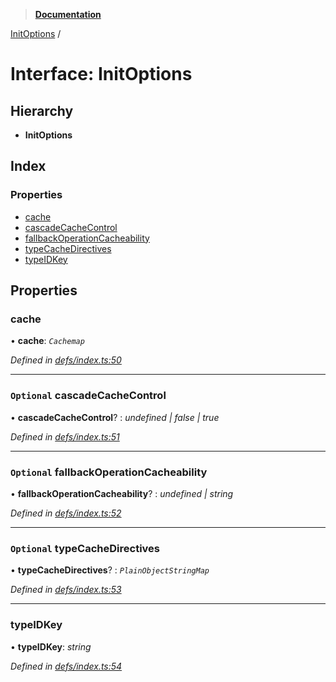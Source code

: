 > **[Documentation](../README.md)**

[InitOptions](initoptions.md) /

# Interface: InitOptions

## Hierarchy

* **InitOptions**

## Index

### Properties

* [cache](initoptions.md#cache)
* [cascadeCacheControl](initoptions.md#optional-cascadecachecontrol)
* [fallbackOperationCacheability](initoptions.md#optional-fallbackoperationcacheability)
* [typeCacheDirectives](initoptions.md#optional-typecachedirectives)
* [typeIDKey](initoptions.md#typeidkey)

## Properties

###  cache

• **cache**: *`Cachemap`*

*Defined in [defs/index.ts:50](https://github.com/badbatch/graphql-box/blob/22b398c/packages/cache-manager/src/defs/index.ts#L50)*

___

### `Optional` cascadeCacheControl

• **cascadeCacheControl**? : *undefined | false | true*

*Defined in [defs/index.ts:51](https://github.com/badbatch/graphql-box/blob/22b398c/packages/cache-manager/src/defs/index.ts#L51)*

___

### `Optional` fallbackOperationCacheability

• **fallbackOperationCacheability**? : *undefined | string*

*Defined in [defs/index.ts:52](https://github.com/badbatch/graphql-box/blob/22b398c/packages/cache-manager/src/defs/index.ts#L52)*

___

### `Optional` typeCacheDirectives

• **typeCacheDirectives**? : *`PlainObjectStringMap`*

*Defined in [defs/index.ts:53](https://github.com/badbatch/graphql-box/blob/22b398c/packages/cache-manager/src/defs/index.ts#L53)*

___

###  typeIDKey

• **typeIDKey**: *string*

*Defined in [defs/index.ts:54](https://github.com/badbatch/graphql-box/blob/22b398c/packages/cache-manager/src/defs/index.ts#L54)*